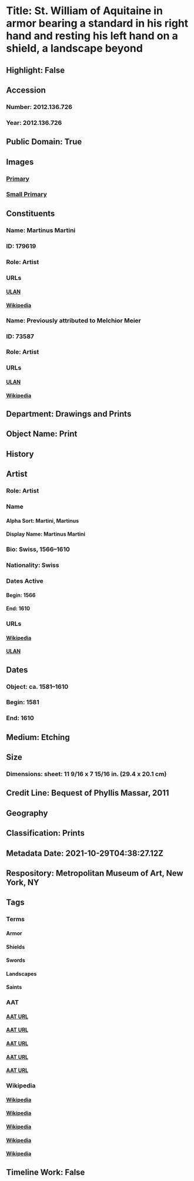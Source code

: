 # Title: St. William of Aquitaine in armor bearing a standard in his right hand and resting his left hand on a shield, a landscape beyond
## Highlight: False
## Accession
### Number: 2012.136.726
### Year: 2012.136.726
## Public Domain: True
## Images
### [Primary](https://images.metmuseum.org/CRDImages/dp/original/DP828558.jpg)
### [Small Primary](https://images.metmuseum.org/CRDImages/dp/web-large/DP828558.jpg)
## Constituents
### Name: Martinus Martini
### ID: 179619
### Role: Artist
### URLs
#### [ULAN](http://vocab.getty.edu/page/ulan/500043291)
#### [Wikipedia](https://www.wikidata.org/wiki/Q1904545)
### Name: Previously attributed to Melchior Meier
### ID: 73587
### Role: Artist
### URLs
#### [ULAN](http://vocab.getty.edu/page/ulan/500023431)
#### [Wikipedia](https://www.wikidata.org/wiki/Q55127955)
## Department: Drawings and Prints
## Object Name: Print
## History
## Artist
### Role: Artist
### Name
#### Alpha Sort: Martini, Martinus
#### Display Name: Martinus Martini
### Bio: Swiss, 1566–1610
### Nationality: Swiss
### Dates Active
#### Begin: 1566
#### End: 1610
### URLs
#### [Wikipedia](https://www.wikidata.org/wiki/Q1904545)
#### [ULAN](http://vocab.getty.edu/page/ulan/500043291)
## Dates
### Object: ca. 1581–1610
### Begin: 1581
### End: 1610
## Medium: Etching
## Size
### Dimensions: sheet: 11 9/16 x 7 15/16 in. (29.4 x 20.1 cm)
## Credit Line: Bequest of Phyllis Massar, 2011
## Geography
## Classification: Prints
## Metadata Date: 2021-10-29T04:38:27.12Z
## Respository: Metropolitan Museum of Art, New York, NY
## Tags
### Terms
#### Armor
#### Shields
#### Swords
#### Landscapes
#### Saints
### AAT
#### [AAT URL](http://vocab.getty.edu/page/aat/300226591)
#### [AAT URL](http://vocab.getty.edu/page/aat/300036869)
#### [AAT URL](http://vocab.getty.edu/page/aat/300037048)
#### [AAT URL](http://vocab.getty.edu/page/aat/300132294)
#### [AAT URL](http://vocab.getty.edu/page/aat/300150555)
### Wikipedia
#### [Wikipedia]()
#### [Wikipedia]()
#### [Wikipedia]()
#### [Wikipedia]()
#### [Wikipedia]()
## Timeline Work: False